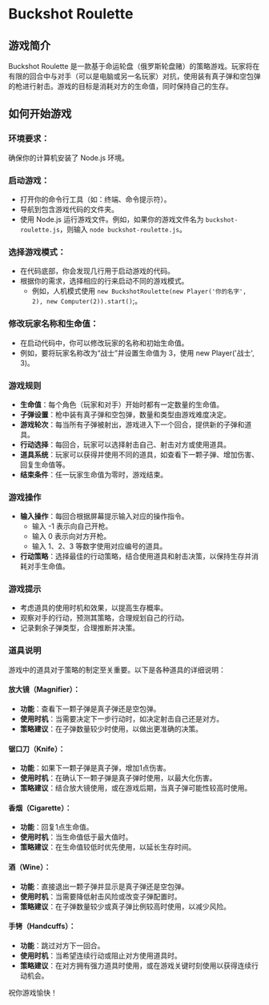 # Buckshot Roulette

## 游戏简介

Buckshot Roulette 是一款基于命运轮盘（俄罗斯轮盘赌）的策略游戏。玩家将在有限的回合中与对手（可以是电脑或另一名玩家）对抗，使用装有真子弹和空包弹的枪进行射击。游戏的目标是消耗对方的生命值，同时保持自己的生存。

## 如何开始游戏

### 环境要求：

确保你的计算机安装了 Node.js 环境。

### 启动游戏：

- 打开你的命令行工具（如：终端、命令提示符）。
- 导航到包含游戏代码的文件夹。
- 使用 Node.js 运行游戏文件。例如，如果你的游戏文件名为 `buckshot-roulette.js`，则输入 `node buckshot-roulette.js`。

### 选择游戏模式：

- 在代码底部，你会发现几行用于启动游戏的代码。
- 根据你的需求，选择相应的行来启动不同的游戏模式。
  - 例如，人机模式使用 `new BuckshotRoulette(new Player('你的名字', 2), new Computer(2)).start()`;。


### 修改玩家名称和生命值：

- 在启动代码中，你可以修改玩家的名称和初始生命值。
- 例如，要将玩家名称改为“战士”并设置生命值为 3，使用 new Player('战士', 3)。

### 游戏规则

- **生命值**：每个角色（玩家和对手）开始时都有一定数量的生命值。
- **子弹设置**：枪中装有真子弹和空包弹，数量和类型由游戏难度决定。
- **游戏轮次**：每当所有子弹被射出，游戏进入下一个回合，提供新的子弹和道具。
- **行动选择**：每回合，玩家可以选择射击自己、射击对方或使用道具。
- **道具系统**：玩家可以获得并使用不同的道具，如查看下一颗子弹、增加伤害、回复生命值等。
- **结束条件**：任一玩家生命值为零时，游戏结束。

### 游戏操作

- **输入操作**：每回合根据屏幕提示输入对应的操作指令。
  - 输入 -1 表示向自己开枪。
  - 输入 0 表示向对方开枪。
  - 输入 1、2、3 等数字使用对应编号的道具。
- **行动策略**：选择最佳的行动策略，结合使用道具和射击决策，以保持生存并消耗对手生命值。

### 游戏提示

- 考虑道具的使用时机和效果，以提高生存概率。
- 观察对手的行动，预测其策略，合理规划自己的行动。
- 记录剩余子弹类型，合理推断并决策。

### 道具说明
游戏中的道具对于策略的制定至关重要。以下是各种道具的详细说明：

#### 放大镜（Magnifier）：

- **功能**：查看下一颗子弹是真子弹还是空包弹。
- **使用时机**：当需要决定下一步行动时，如决定射击自己还是对方。
- **策略建议**：在子弹数量较少时使用，以做出更准确的决策。

#### 锯口刀（Knife）：

- **功能**：如果下一颗子弹是真子弹，增加1点伤害。
- **使用时机**：在确认下一颗子弹是真子弹时使用，以最大化伤害。
- **策略建议**：结合放大镜使用，或在游戏后期，当真子弹可能性较高时使用。

#### 香烟（Cigarette）：

- **功能**：回复1点生命值。
- **使用时机**：当生命值低于最大值时。
- **策略建议**：在生命值较低时优先使用，以延长生存时间。

#### 酒（Wine）：

- **功能**：直接退出一颗子弹并显示是真子弹还是空包弹。
- **使用时机**：当需要降低射击风险或改变子弹配置时。
- **策略建议**：在子弹数量较少或真子弹比例较高时使用，以减少风险。

#### 手铐（Handcuffs）：

- **功能**：跳过对方下一回合。
- **使用时机**：当希望连续行动或阻止对方使用道具时。
- **策略建议**：在对方拥有强力道具时使用，或在游戏关键时刻使用以获得连续行动机会。

祝你游戏愉快！
